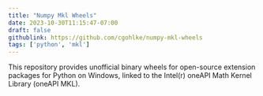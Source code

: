 ```yaml
---
title: "Numpy Mkl Wheels"
date: 2023-10-30T11:15:47-07:00
draft: false
githublink: https://github.com/cgohlke/numpy-mkl-wheels
tags: ['python', 'mkl']
---
```


This repository provides unofficial binary wheels for open-source
extension packages for Python on Windows, linked to the Intel(r) oneAPI
Math Kernel Library (oneAPI MKL).


